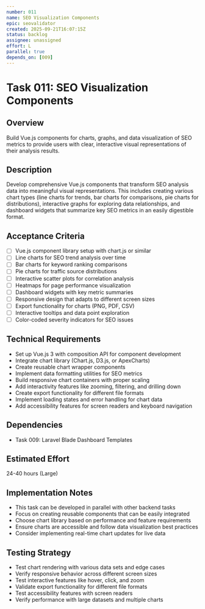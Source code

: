 ```yaml
---
number: 011
name: SEO Visualization Components
epic: seovalidator
created: 2025-09-21T16:07:15Z
status: backlog
assignee: unassigned
effort: L
parallel: true
depends_on: [009]
---
```


# Task 011: SEO Visualization Components

## Overview
Build Vue.js components for charts, graphs, and data visualization of SEO metrics to provide users with clear, interactive visual representations of their analysis results.

## Description
Develop comprehensive Vue.js components that transform SEO analysis data into meaningful visual representations. This includes creating various chart types (line charts for trends, bar charts for comparisons, pie charts for distributions), interactive graphs for exploring data relationships, and dashboard widgets that summarize key SEO metrics in an easily digestible format.

## Acceptance Criteria
- [ ] Vue.js component library setup with chart.js or similar
- [ ] Line charts for SEO trend analysis over time
- [ ] Bar charts for keyword ranking comparisons
- [ ] Pie charts for traffic source distributions
- [ ] Interactive scatter plots for correlation analysis
- [ ] Heatmaps for page performance visualization
- [ ] Dashboard widgets with key metric summaries
- [ ] Responsive design that adapts to different screen sizes
- [ ] Export functionality for charts (PNG, PDF, CSV)
- [ ] Interactive tooltips and data point exploration
- [ ] Color-coded severity indicators for SEO issues

## Technical Requirements
- Set up Vue.js 3 with composition API for component development
- Integrate chart library (Chart.js, D3.js, or ApexCharts)
- Create reusable chart wrapper components
- Implement data formatting utilities for SEO metrics
- Build responsive chart containers with proper scaling
- Add interactivity features like zooming, filtering, and drilling down
- Create export functionality for different file formats
- Implement loading states and error handling for chart data
- Add accessibility features for screen readers and keyboard navigation

## Dependencies
- Task 009: Laravel Blade Dashboard Templates

## Estimated Effort
24-40 hours (Large)

## Implementation Notes
- This task can be developed in parallel with other backend tasks
- Focus on creating reusable components that can be easily integrated
- Choose chart library based on performance and feature requirements
- Ensure charts are accessible and follow data visualization best practices
- Consider implementing real-time chart updates for live data

## Testing Strategy
- Test chart rendering with various data sets and edge cases
- Verify responsive behavior across different screen sizes
- Test interactive features like hover, click, and zoom
- Validate export functionality for different file formats
- Test accessibility features with screen readers
- Verify performance with large datasets and multiple charts